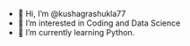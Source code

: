 - 👋 Hi, I’m @kushagrashukla77
- 👀 I’m interested in Coding and Data Science
- 🌱 I’m currently learning Python.

<!---
kushagrashukla77/kushagrashukla77 is a ✨ special ✨ repository because its `README.md` (this file) appears on your GitHub profile.
You can click the Preview link to take a look at your changes.
--->
